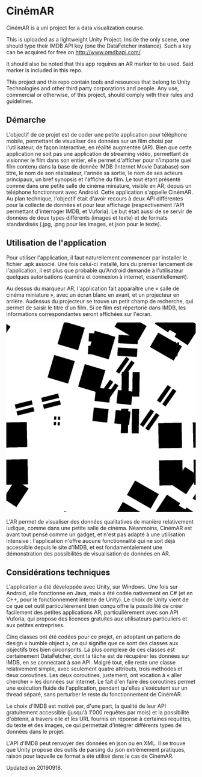 # CinémAR
CinémAR is a uni project for a data visualization course.

This is uploaded as a lightweight Unity Project. Inside the only scene, one 
should type their IMDB API key (one the DataFetcher instance). Such a key can
be acquired for free on http://www.omdbapi.com/.

It should also be noted that this app requires an AR marker to be used. Said
marker is included in this repo.

This project and this repo contain tools and resources that belong to Unity
Technologies and other third party corporations and people. Any use, commercial
or otherwise, of this project, should comply with their rules and guidelines.

## Démarche
L'objectif de ce projet est de coder une petite application pour téléphone mobile,
permettant de visualiser des données sur un film choisi par l'utilisateur, de façon interactive,
en réalité augmentée (AR). Bien que cette application ne soit pas une application de streaming
vidéo, permettant de visionner le film dans son entier, elle permet d'afficher pour n'importe
quel film contenu dans la base de donnée IMDB (Internet Movie Database) son titre, le nom de
son réalisateur, l'année sa sortie, le nom de ses acteurs principaux, un bref synopsis et l'affiche
du film. Le tout étant présenté comme dans une petite salle de cinéma miniature, visible en
AR, depuis un téléphone fonctionnant avec Android. Cette application s'appelle CinémAR.
Au plan technique, l'objectif était d'avoir recours à deux API différentes pour la collecte
de données et pour leur affichage (respectivement l'API permettant d'interroger IMDB, et
Vuforia). Le but était aussi de se servir de données de deux types différents (images et texte)
et de formats standardisés (.jpg, .png pour les images, et json pour le texte).

## Utilisation de l'application
Pour utiliser l'application, il faut naturellement commencer par installer le fichier .apk
associé. Une fois celui-ci installé, lors du premier lancement de l'application, il est plus que
probable qu'Android demande à l'utilisateur quelques autorisations (caméra et connexion à
internet, essentiellement).

Au dessus du marqueur AR, l'application fait apparaître une
« salle de cinéma miniature », avec un écran blanc en avant, et un projecteur en arrière. Audessus
du projecteur se trouve un petit champ de recherche, qui permet de saisir le titre d'un
film. Si ce film est répertorié dans IMDB, les informations correspondantes seront affichées
sur l'écran.

![Alt Text](Images/ar_marker_001.png)

L'AR permet de visualiser des données qualitatives de manière relativement ludique,
comme dans une petite salle de cinéma. Néanmoins, CinémAR est avant tout pensé comme un
gadget, et n'est pas adapté à une utilisation intensive : l'application n'offre aucune
fonctionnalité qui ne soit déjà accessible depuis le site d'IMDB, et est fondamentalement une
démonstration des possibilités de visualisation de données en AR.

## Considérations techniques
L'application a été développée avec Unity, sur Windows. Une fois sur Android, elle
fonctionne en Java, mais a été codée nativement en C# (et en C++, pour le fonctionnement
interne de Unity). Le choix de Unity vient de ce que cet outil particulièrement bien conçu offre
la possibilité de créer facilement des petites applications AR, particulièrement avec son API
Vuforia, qui propose des licences gratuites aux utilisateurs particuliers et aux petites
entreprises.

Cinq classes ont été codées pour ce projet, en adoptant un pattern de design « humble
object », ce qui signifie que ce sont des classes aux objectifs très bien circonscrits. La plus
complexe de ces classes est certainement DataFetcher, dont la tâche est de récupérer les
données sur IMDB, en se connectant à son API. Malgré tout, elle reste une classe relativement
simple, avec seulement quatre attributs, trois méthodes et deux coroutines.
Les deux coroutines, justement, ont vocation à « aller chercher » les données sur
internet. Le fait d'en faire des coroutines permet une exécution fluide de l'application, pendant
qu'elles s'exécutent sur un thread séparé, sans perturber le reste du fonctionnement de
CinémAR.

Le choix d'IMDB est motivé par, d'une part, la qualité de leur API gratuitement
accessible (jusqu'à 1'000 requêtes par mois) et la possibilité d'obtenir, à travers elle et les URL
fournis en réponse à certaines requêtes, du texte et des images, ce qui permettait d'intégrer
différents types de données dans le projet.

L'API d'IMDB peut renvoyer des données en json ou en XML. Il se trouve que Unity
propose des outils de parsing du json extrêmement pratiques, raison pour laquelle ce format a
été utilisé dans le cas de CinémAR.

Updated on 20190918.